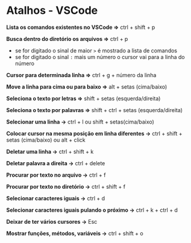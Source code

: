 # Atalhos - VSCode 

**Lista os comandos existentes no VSCode =>** ctrl + shift + p

**Busca dentro do diretório os arquivos =>** ctrl + p

* se for digitado o sinal de maior `>` é mostrado a lista de comandos
* se for digitado o sinal `:` mais um número o cursor vai para a linha do número

**Cursor para determinada linha =>** ctrl + g + número da linha

**Move a linha para cima ou para baixo =>** alt + setas (cima/baixo)
 
**Seleciona o texto por letras =>** shift + setas (esquerda/direita)

**Seleciona o texto por palavras =>** shift + ctrl + setas (esquerda/direita)

**Selecionar uma linha ->** ctrl + l ou shift + setas(cima/baixo)

**Colocar cursor na mesma posição em linha diferentes ->** ctrl + shift + setas (cima/baixo) ou alt + click

**Deletar uma linha ->** ctrl + shift + k

**Deletar palavra a direita ->** ctrl + delete

**Procurar por texto no arquivo ->** ctrl + f

**Procurar por texto no diretório ->** ctrl + shift + f

**Selecionar caracteres iguais ->** ctrl + d

**Selecionar caracteres iguais pulando o próximo ->** ctrl + k + ctrl + d

**Deixar de ter vários cursores ->** Esc

**Mostrar funções, métodos, variáveis ->** ctrl + shift + o
